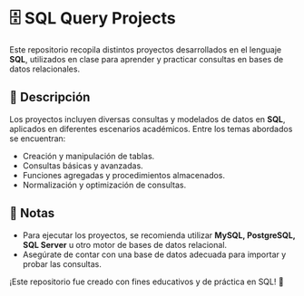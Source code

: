 # 🗄️ SQL Query Projects

Este repositorio recopila distintos proyectos desarrollados en el lenguaje **SQL**, utilizados en clase para aprender y practicar consultas en bases de datos relacionales.

## 📑 Descripción

Los proyectos incluyen diversas consultas y modelados de datos en **SQL**, aplicados en diferentes escenarios académicos. Entre los temas abordados se encuentran:
- Creación y manipulación de tablas.
- Consultas básicas y avanzadas.
- Funciones agregadas y procedimientos almacenados.
- Normalización y optimización de consultas.

## 📌 Notas
- Para ejecutar los proyectos, se recomienda utilizar **MySQL, PostgreSQL, SQL Server** u otro motor de bases de datos relacional.
- Asegúrate de contar con una base de datos adecuada para importar y probar las consultas.

¡Este repositorio fue creado con fines educativos y de práctica en SQL! 🚀

